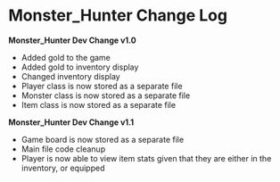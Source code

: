 # Monster_Hunter Change Log

**Monster_Hunter Dev Change v1.0** 

* Added gold to the game
* Added gold to inventory display
* Changed inventory display
* Player class is now stored as a separate file
* Monster class is now stored as a separate file
* Item class is now stored as a separate file

**Monster_Hunter Dev Change v1.1**

* Game board is now stored as a separate file
* Main file code cleanup
* Player is now able to view item stats given that they are either in the inventory, or equipped


